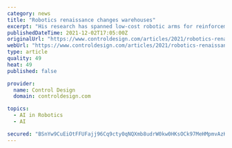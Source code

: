 ```yaml
---
category: news
title: "Robotics renaissance changes warehouses"
excerpt: "His research has spanned low-cost robotic arms for reinforcement learning and learning from demonstration, gripper design, radiation oncology, agricultural robotics, surgical robotics and legged locomotion."
publishedDateTime: 2021-12-02T17:05:00Z
originalUrl: "https://www.controldesign.com/articles/2021/robotics-renaissance-changes-warehouses/"
webUrl: "https://www.controldesign.com/articles/2021/robotics-renaissance-changes-warehouses/"
type: article
quality: 49
heat: 49
published: false

provider:
  name: Control Design
  domain: controldesign.com

topics:
  - AI in Robotics
  - AI

secured: "BSnYw9CuEiOtFFUFajj96Cq9cty0qNQXmb8udrW0kw0HKsOCk97MeHMpmvAzKdLDVDfyKK9KpDNbEicGt2l3OIpaai06llu6Tt5USU6ah6twWNjqC0Se1PIjXqvpGwxxpvi2HTk0b/NBplYhIJG4WocaMbSavHoSRj5X8rLJV79IRse+i8OSQiu1rzXY3YUnEUZhEk2O48rN7a/pHB/3cc+ymT+uLVcMqg2Ji6WnBTp0aIUmPJ8o45wOtZ4iyQm2COH37UL8vBy53e2MzpgPBlqmznmM02OFQZ1QPCS9ntRAO4KO4MgIdZoryq8mSORtDHl9Hq+s35IK6YFhotrcRnePyX5mZaEhPa/AdS3rYOw=;J6cqkgHIvjBsx9HmMTQ7pw=="
---
```


